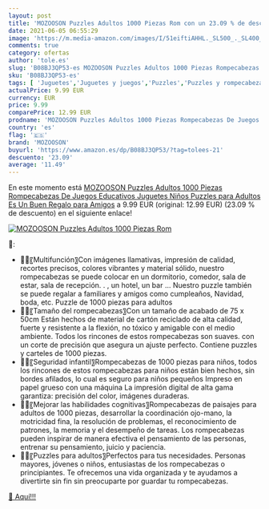 ```yaml
---
layout: post
title: 'MOZOOSON Puzzles Adultos 1000 Piezas Rom con un 23.09 % de descuento'
date: 2021-06-05 06:55:29
image: 'https://m.media-amazon.com/images/I/51eiftiAHHL._SL500_._SL400_.jpg'
comments: true
category: ofertas
author: 'tole.es'
slug: 'B08BJ3QP53-es MOZOOSON Puzzles Adultos 1000 Piezas Rompecabezas De...'
sku: 'B08BJ3QP53-es'
tags: [ 'Juguetes','Juguetes y juegos','Puzzles','Puzzles y rompecabezas','juguetes','mozooson','puzzles','rompecabezas', ]
actualPrice: 9.99 EUR
currency: EUR
price: 9.99
comparePrice: 12.99 EUR
prodname: 'MOZOOSON Puzzles Adultos 1000 Piezas Rompecabezas De Juegos Educativos Juguetes Niños Puzzles para Adultos Es Un Buen Regalo para Amigos'
country: 'es'
flag: '🇪🇸'
brand: 'MOZOOSON'
buyurl: 'https://www.amazon.es/dp/B08BJ3QP53/?tag=tolees-21'
descuento: '23.09'
average: '11.49'
---
```


En este momento está [MOZOOSON Puzzles Adultos 1000 Piezas Rompecabezas De Juegos Educativos Juguetes Niños Puzzles para Adultos Es Un Buen Regalo para Amigos](https://www.amazon.es/dp/B08BJ3QP53/?tag=tolees-21) a 9.99 EUR (original: 12.99 EUR) (23.09 %  de descuento) en el siguiente enlace!

[![MOZOOSON Puzzles Adultos 1000 Piezas Rom](https://m.media-amazon.com/images/I/51eiftiAHHL._SL500_._SL400_.jpg)](https://www.amazon.es/dp/B08BJ3QP53/?tag=tolees-21)

🔎:

- 🎅🤳〖Multifunción〗Con imágenes llamativas, impresión de calidad, recortes precisos, colores vibrantes y material sólido, nuestro rompecabezas se puede colocar en un dormitorio, comedor, sala de estar, sala de recepción. . , un hotel, un bar ... Nuestro puzzle también se puede regalar a familiares y amigos como cumpleaños, Navidad, boda, etc. Puzzle de 1000 piezas para adultos
- 🎅🤳〖Tamaño del rompecabezas〗Con un tamaño de acabado de 75 x 50cm Están hechos de material de cartón reciclado de alta calidad, fuerte y resistente a la flexión, no tóxico y amigable con el medio ambiente. Todos los rincones de estos rompecabezas son suaves. con un corte de precisión que asegura un ajuste perfecto. Contiene puzzles y carteles de 1000 piezas.
- 🎅🤳〖Seguridad infantil〗Rompecabezas de 1000 piezas para niños, todos los rincones de estos rompecabezas para niños están bien hechos, sin bordes afilados, lo cual es seguro para niños pequeños Impreso en papel grueso con una máquina La impresión digital de alta gama garantiza: precisión del color, imágenes duraderas.
- 🎅🤳〖Mejorar las habilidades cognitivas〗Rompecabezas de paisajes para adultos de 1000 piezas, desarrollar la coordinación ojo-mano, la motricidad fina, la resolución de problemas, el reconocimiento de patrones, la memoria y el desempeño de tareas. Los rompecabezas pueden inspirar de manera efectiva el pensamiento de las personas, entrenar su pensamiento, juicio y paciencia.
- 🎅🤳〖Puzzles para adultos〗Perfectos para tus necesidades. Personas mayores, jóvenes o niños, entusiastas de los rompecabezas o principiantes. Te ofrecemos una vida organizada y te ayudamos a divertirte sin fin sin preocuparte por guardar tu rompecabezas.

[🛒 Aquí!!!](https://www.amazon.es/dp/B08BJ3QP53/?tag=tolees-21)
